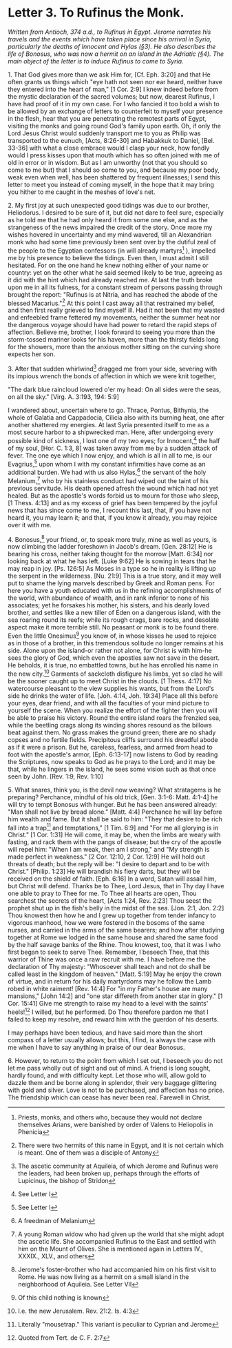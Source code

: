 <h1>Letter 3. To Rufinus the Monk.</h1>

<p><i>Written from Antioch, 374 a.d., to Rufinus in Egypt. Jerome narrates his travels and the events which have taken place since his arrival in Syria, particularly the deaths of Innocent and Hylas (&#167;3). He also describes the life of Bonosus, who was now a hermit on an island in the Adriatic (&#167;4). The main object of the letter is to induce Rufinus to come to Syria.</i></p>

1\. That God gives more than we ask Him for, [Cf. Eph. 3:20] and that He often grants us things which "eye hath not seen nor ear heard, neither have they entered into the heart of man," [1 Cor. 2:9] I knew indeed before from the mystic declaration of the sacred volumes; but now, dearest Rufinus, I have had proof of it in my own case. For I who fancied it too bold a wish to be allowed by an exchange of letters to counterfeit to myself your presence in the flesh, hear that you are penetrating the remotest parts of Egypt, visiting the monks and going round God's family upon earth. Oh, if only the Lord Jesus Christ would suddenly transport me to you as Philip was transported to the eunuch, [Acts, 8:26-30] and Habakkuk to Daniel, [Bel. 33-36] with what a close embrace would I clasp your neck, how fondly would I press kisses upon that mouth which has so often joined with me of old in error or in wisdom. But as I am unworthy (not that you should so come to me but) that I should so come to you, and because my poor body, weak even when well, has been shattered by frequent illnesses; I send this letter to meet you instead of coming myself, in the hope that it may bring you hither to me caught in the meshes of love's net.

2\. My first joy at such unexpected good tidings was due to our brother, Heliodorus. I desired to be sure of it, but did not dare to feel sure, especially as he told me that he had only heard it from some one else, and as the strangeness of the news impaired the credit of the story. Once more my wishes hovered in uncertainty and my mind wavered, till an Alexandrian monk who had some time previously been sent over by the dutiful zeal of the people to the Egyptian confessors (in will already martyrs[^P136_19354] ), impelled me by his presence to believe the tidings. Even then, I must admit I still hesitated. For on the one hand he knew nothing either of your name or country: yet on the other what he said seemed likely to be true, agreeing as it did with the hint which had already reached me. At last the truth broke upon me in all its fulness, for a constant stream of persons passing through brought the report: "Rufinus is at Nitria, and has reached the abode of the blessed Macarius."[^P137_19983] At this point I cast away all that restrained my belief, and then first really grieved to find myself ill. Had it not been that my wasted and enfeebled frame fettered my movements, neither the summer heat nor the dangerous voyage should have had power to retard the rapid steps of affection. Believe me, brother, I look forward to seeing you more than the storm-tossed mariner looks for his haven, more than the thirsty fields long for the showers, more than the anxious mother sitting on the curving shore expects her son.

3\. After that sudden whirlwind[^P139_20664] dragged me from your side, severing with its impious wrench the bonds of affection in which we were knit together,

"The dark blue raincloud lowered o'er my head:
On all sides were the seas, on all the sky." [Virg. A. 3:193, 194: 5:9] 

I wandered about, uncertain where to go. Thrace, Pontus, Bithynia, the whole of Galatia and Cappadocia, Cilicia also with its burning heat, one after another shattered my energies. At last Syria presented itself to me as a most secure harbor to a shipwrecked man. Here, after undergoing every possible kind of sickness, I lost one of my two eyes; for Innocent,[^P144_21434] the half of my soul, [Hor. C. 1:3, 8] was taken away from me by a sudden attack of fever. The one eye which I now enjoy, and which is all in all to me, is our Evagrius,[^P146_21627] upon whom I with my constant infirmities have come as an additional burden. We had with us also Hylas,[^P147_21750] the servant of the holy Melanium,[^P148_21813] who by his stainless conduct had wiped out the taint of his previous servitude. His death opened afresh the wound which had not yet healed. But as the apostle's words forbid us to mourn for those who sleep, [1 Thess. 4:13] and as my excess of grief has been tempered by the joyful news that has since come to me, I recount this last, that, if you have not heard it, you may learn it; and that, if you know it already, you may rejoice over it with me.

4\. Bonosus,[^P151_22518] your friend, or, to speak more truly, mine as well as yours, is now climbing the ladder foreshown in Jacob's dream. [Gen. 28:12] He is bearing his cross, neither taking thought for the morrow [Matt. 6:34] nor looking back at what he has left. [Luke 9:62] He is sowing in tears that he may reap in joy. [Ps. 126:5] As Moses in a type so he in reality is lifting up the serpent in the wilderness. [Nu. 21:9] This is a true story, and it may well put to shame the lying marvels described by Greek and Roman pens. For here you have a youth educated with us in the refining accomplishments of the world, with abundance of wealth, and in rank inferior to none of his associates; yet he forsakes his mother, his sisters, and his dearly loved brother, and settles like a new tiller of Eden on a dangerous island, with the sea roaring round its reefs; while its rough crags, bare rocks, and desolate aspect make it more terrible still. No peasant or monk is to be found there. Even the little Onesimus[^P157_23724] you know of, in whose kisses he used to rejoice as in those of a brother, in this tremendous solitude no longer remains at his side. Alone upon the island-or rather not alone, for Christ is with him-he sees the glory of God, which even the apostles saw not save in the desert. He beholds, it is true, no embattled towns, but he has enrolled his name in the new city.[^P158_24128] Garments of sackcloth disfigure his limbs, yet so clad he will be the sooner caught up to meet Christ in the clouds. [1 Thess. 4:17] No watercourse pleasant to the view supplies his wants, but from the Lord's side he drinks the water of life. [Joh. 4:14, Joh. 19:34] Place all this before your eyes, dear friend, and with all the faculties of your mind picture to yourself the scene. When you realize the effort of the fighter then you will be able to praise his victory. Round the entire island roars the frenzied sea, while the beetling crags along its winding shores resound as the billows beat against them. No grass makes the ground green; there are no shady copses and no fertile fields. Precipitous cliffs surround his dreadful abode as if it were a prison. But he, careless, fearless, and armed from head to foot with the apostle's armor, [Eph. 6:13-17] now listens to God by reading the Scriptures, now speaks to God as he prays to the Lord; and it may be that, while he lingers in the island, he sees some vision such as that once seen by John. [Rev. 1:9, Rev. 1:10] 

5\. What snares, think you, is the devil now weaving? What stratagems is he preparing? Perchance, mindful of his old trick, [Gen. 3:1-6: Matt. 4:1-4] he will try to tempt Bonosus with hunger. But he has been answered already: "Man shall not live by bread alone." [Matt. 4:4] Perchance he will lay before him wealth and fame. But it shall be said to him: "They that desire to be rich fall into a trap[^P166_25699] and temptations," [1 Tim. 6:9] and "For me all glorying is in Christ." [1 Cor. 1:31] He will come, it may be, when the limbs are weary with fasting, and rack them with the pangs of disease; but the cry of the apostle will repel him: "When I am weak, then am I strong," and "My strength is made perfect in weakness." [2 Cor. 12:10, 2 Cor. 12:9] He will hold out threats of death; but the reply will be: "I desire to depart and to be with Christ." [Philip. 1:23] He will brandish his fiery darts, but they will be received on the shield of faith. [Eph. 6:16] In a word, Satan will assail him, but Christ will defend. Thanks be to Thee, Lord Jesus, that in Thy day I have one able to pray to Thee for me. To Thee all hearts are open, Thou searchest the secrets of the heart, [Acts 1:24, Rev. 2:23] Thou seest the prophet shut up in the fish's belly in the midst of the sea. [Jon. 2:1, Jon. 2:2] Thou knowest then how he and I grew up together from tender infancy to vigorous manhood, how we were fostered in the bosoms of the same nurses, and carried in the arms of the same bearers; and how after studying together at Rome we lodged in the same house and shared the same food by the half savage banks of the Rhine. Thou knowest, too, that it was I who first began to seek to serve Thee. Remember, I beseech Thee, that this warrior of Thine was once a raw recruit with me. I have before me the declaration of Thy majesty: "Whosoever shall teach and not do shall be called least in the kingdom of heaven." [Matt. 5:19] May he enjoy the crown of virtue, and in return for his daily martyrdoms may he follow the Lamb robed in white raiment! [Rev. 14:4] For "in my Father's house are many mansions," [John 14:2] and "one star differeth from another star in glory." [1 Cor. 15:41] Give me strength to raise my head to a level with the saints' heels![^P178_27684] I willed, but he performed. Do Thou therefore pardon me that I failed to keep my resolve, and reward him with the guerdon of his deserts.

I may perhaps have been tedious, and have said more than the short compass of a letter usually allows; but this, I find, is always the case with me when I have to say anything in praise of our dear Bonosus.

6\. However, to return to the point from which I set out, I beseech you do not let me pass wholly out of sight and out of mind. A friend is long sought, hardly found, and with difficulty kept. Let those who will, allow gold to dazzle them and be borne along in splendor, their very baggage glittering with gold and silver. Love is not to be purchased, and affection has no price. The friendship which can cease has never been real. Farewell in Christ.

[^P136_19354]:
	Priests, monks, and others who, because they would not declare themselves Arians, were banished by order of Valens to Heliopolis in Phenicia

[^P137_19983]:
	There were two hermits of this name in Egypt, and it is not certain which is meant. One of them was a disciple of Antony

[^P139_20664]:
	The ascetic community at Aquileia, of which Jerome and Rufinus were the leaders, had been broken up, perhaps through the efforts of Lupicinus, the bishop of Stridon

[^P144_21434]:
	See Letter I

[^P146_21627]:
	See Letter I

[^P147_21750]:
	A freedman of Melanium

[^P148_21813]:
	A young Roman widow who had given up the world that she might adopt the ascetic life. She accompanied Rufinus to the East and settled with him on the Mount of Olives. She is mentioned again in Letters IV., XXXIX., XLV., and others

[^P151_22518]:
	Jerome's foster-brother who had accompanied him on his first visit to Rome. He was now living as a hermit on a small island in the neighborhood of Aquileia. See Letter VII

[^P157_23724]:
	Of this child nothing is known

[^P158_24128]:
	I.e. the new Jerusalem. Rev. 21:2. Is. 4:3

[^P166_25699]:
	Literally "mousetrap." This variant is peculiar to Cyprian and Jerome

[^P178_27684]:
	Quoted from Tert. de C. F. 2:7